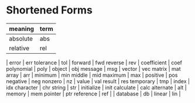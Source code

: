 # Shortened Forms 

meaning|term
-----|-------
absolute | abs 
relative | rel 
|
error | err 
tolerance | tol 
| 
forward | fwd 
reverse | rev 
|
coefficient | coef
polynomial | poly
|
object | obj
message | msg
|
vector | vec
matrix | mat 
array | arr 
| 
minimum | min
middle | mid
maximum | max 
|
positive | pos
negative | neg
nonzero | nz 
|
value | val 
result | res
temporary | tmp
|
index | idx
character | chr
string | str
|
initialize | init
calculate | calc
alternate | alt
|
memory | mem
pointer | ptr
reference | ref 
|
|
database | db
|
linear | lin
|

